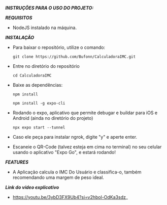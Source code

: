 ***INSTRUÇÕES PARA O USO DO PROJETO:***

***REQUISITOS***

  - NodeJS instalado na máquina.

***INSTALAÇÃO***

- Para baixar o repositório, utilize o comando:

      git clone https://github.com/Bufonn/CalculadoraIMC.git
- Entre no diretório do repositório
  
      cd CalculadoraIMC

- Baixe as dependências:

      npm install
  
      npm install -g expo-cli
  
- Rodando o expo, aplicativo que permite debugar e buildar para iOS e Android (ainda no diretório do projeto)

      npx expo start --tunnel
- Caso ele peça para instalar ngrok, digite "y" e aperte enter.

 - Escaneie o QR-Code (talvez esteja em cima no terminal) no seu celular usando o aplicativo "Expo Go", e estará rodando!

***FEATURES***
- A Aplicação calcula o IMC Do Usuário e classifica-o, também recomendando uma margem de peso ideal.

***Link do vídeo explicativo***

- https://youtu.be/3ybD3FX9Ub4?si=v2hbol-OdKa3sdz_
